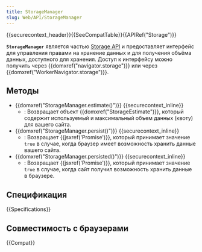 ```yaml
---
title: StorageManager
slug: Web/API/StorageManager
---
```


{{securecontext_header}}{{SeeCompatTable}}{{APIRef("Storage")}}

**`StorageManager`** является частью [Storage API](/ru/docs/Web/API/Storage_API) и предоставляет интерфейс для управления правами на хранение данных и для получения объёма данных, доступного для хранения. Доступ к интерфейсу можно получить через {{domxref("navigator.storage")}} или через {{domxref("WorkerNavigator.storage")}}.

## Методы

- {{domxref("StorageManager.estimate()")}} {{securecontext_inline}}
  - : Возвращает объект {{domxref("StorageEstimate")}}, который содержит используемый и максимальный объем данных (квоту) для вашего сайта.
- {{domxref("StorageManager.persist()")}} {{securecontext_inline}}
  - : Возвращает {{jsxref('Promise')}}, который принимает значение `true` в случае, когда браузер имеет возможность хранить данные вашего сайта.
- {{domxref("StorageManager.persisted()")}} {{securecontext_inline}}
  - : Возвращает {{jsxref('Promise')}}, который принимает значение `true` в случае, когда сайт получил возможность хранить данные в браузере.

## Спецификация

{{Specifications}}

## Совместимость с браузерами

{{Compat}}
